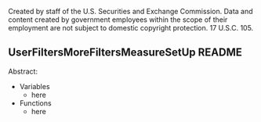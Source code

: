 ﻿Created by staff of the U.S. Securities and Exchange Commission.
Data and content created by government employees within the scope of their employment are not subject to domestic copyright protection. 17 U.S.C. 105.

## UserFiltersMoreFiltersMeasureSetUp README
Abstract:

 - Variables
	 - here
 - Functions
	 - here
